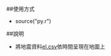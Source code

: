 ##使用方式
- source("py.r")

##說明
- 將地震資料[el.csv](https://github.com/gn01830657/Rcode/blob/master/data/dataset/el.csv)依時間呈現在地圖上
